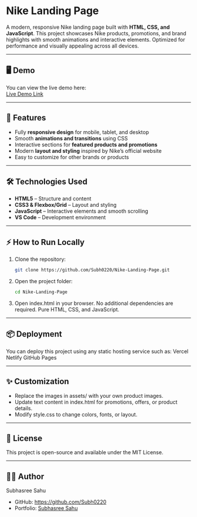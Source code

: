 # Nike Landing Page

A modern, responsive Nike landing page built with **HTML, CSS, and JavaScript**. This project showcases Nike products, promotions, and brand highlights with smooth animations and interactive elements. Optimized for performance and visually appealing across all devices.

---

## 🖥️ Demo

You can view the live demo here:  
[Live Demo Link](https://nike-landing-page-rosy.vercel.app/) <!-- Replace # with your deployed URL -->

---

## 🚀 Features

- Fully **responsive design** for mobile, tablet, and desktop  
- Smooth **animations and transitions** using CSS  
- Interactive sections for **featured products and promotions**  
- Modern **layout and styling** inspired by Nike’s official website  
- Easy to customize for other brands or products  

---

## 🛠️ Technologies Used

- **HTML5** – Structure and content  
- **CSS3 & Flexbox/Grid** – Layout and styling  
- **JavaScript** – Interactive elements and smooth scrolling  
- **VS Code** – Development environment  

---

## ⚡ How to Run Locally

1. Clone the repository:
   ```bash
   git clone https://github.com/Subh0220/Nike-Landing-Page.git
2. Open the project folder:
   ```bash
   cd Nike-Landing-Page
3. Open index.html in your browser.
No additional dependencies are required. Pure HTML, CSS, and JavaScript.

---

## 📦 Deployment
You can deploy this project using any static hosting service such as:
Vercel
Netlify
GitHub Pages

---

## ✨ Customization
- Replace the images in assets/ with your own product images.
- Update text content in index.html for promotions, offers, or product details.
- Modify style.css to change colors, fonts, or layout.

---

## 📄 License
This project is open-source and available under the MIT License.

---

## 👨‍💻 Author
Subhasree Sahu

- GitHub: https://github.com/Subh0220
- Portfolio: [Subhasree Sahu](https://my-portfolio-wheat-mu-65.vercel.app/)